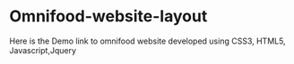 # Omnifood-website-layout
Here is the Demo link to omnifood website
developed using CSS3, HTML5, Javascript,Jquery
